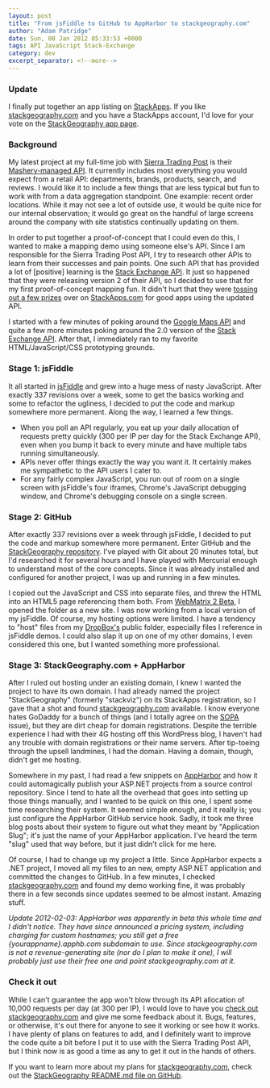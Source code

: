```yaml
---
layout: post
title: "From jsFiddle to GitHub to AppHarbor to stackgeography.com"
author: "Adam Patridge"
date: Sun, 08 Jan 2012 05:33:53 +0000
tags: API JavaScript Stack-Exchange
category: dev
excerpt_separator: <!--more-->
---
```


### Update

I finally put together an app listing on [StackApps](http://stackapps.com). If you like [stackgeography.com](http://www.stackgeography.com/) and you have a StackApps account, I'd love for your vote on the [StackGeography app page](http://stackapps.com/questions/2913/stackgeography-a-stack-exchange-question-mapping-site).

### Background

My latest project at my full-time job with [Sierra Trading Post](http://www.sierratradingpost.com) is their [Mashery-managed API](http://dev.sierratradingpost.com). It currently includes most everything you would expect from a retail API: departments, brands, products, search, and reviews. I would like it to include a few things that are less typical but fun to work with from a data aggregation standpoint. One example: recent order locations. While it may not see a lot of outside use, it would be quite nice for our internal observation; it would go great on the handful of large screens around the company with site statistics continually updating on them.

<!--more-->

In order to put together a proof-of-concept that I could even do this, I wanted to make a mapping demo using someone else's API. Since I am responsible for the Sierra Trading Post API, I try to research other APIs to learn from their successes and pain points. One such API that has provided a lot of [positive] learning is the [Stack Exchange API](http://api.stackexchange.com/docs/). It just so happened that they were releasing version 2 of their API, so I decided to use that for my first proof-of-concept mapping fun. It didn't hurt that they were [tossing out a few prizes](http://blog.stackoverflow.com/2011/12/stack-exchange-api-v2-0-public-beta/) over on [StackApps.com](http://stackapps.com) for good apps using the updated API.

I started with a few minutes of poking around the [Google Maps API](http://code.google.com/apis/maps/documentation/javascript/basics.html) and quite a few more minutes poking around the 2.0 version of the [Stack Exchange API](http://api.stackexchange.com/docs/). After that, I immediately ran to my favorite HTML/JavaScript/CSS prototyping grounds.

### Stage 1: jsFiddle

It all started in [jsFiddle](http://jsfiddle.net) and grew into a huge mess of nasty JavaScript. After exactly 337 revisions over a week, some to get the basics working and some to refactor the ugliness, I decided to put the code and markup somewhere more permanent. Along the way, I learned a few things.

* When you poll an API regularly, you eat up your daily allocation of requests pretty quickly (300 per IP per day for the Stack Exchange API), even when you bump it back to every minute and have multiple tabs running simultaneously.
* APIs never offer things exactly the way you want it. It certainly makes me sympathetic to the API users I cater to.
* For any fairly complex JavaScript, you run out of room on a single screen with jsFiddle's four iframes, Chrome's JavaScript debugging window, and Chrome's debugging console on a single screen.

### Stage 2: GitHub

After exactly 337 revisions over a week through jsFiddle, I decided to put the code and markup somewhere more permanent. Enter GitHub and the [StackGeography repository](https://github.com/patridge/StackGeography). I've played with Git about 20 minutes total, but I'd researched it for several hours and I have played with Mercurial enough to understand most of the core concepts. Since it was already installed and configured for another project, I was up and running in a few minutes.

I copied out the JavaScript and CSS into separate files, and threw the HTML into an HTML5 page referencing them both. From [WebMatrix 2 Beta](http://www.microsoft.com/web/webmatrix/next/), I opened the folder as a new site. I was now working from a local version of my jsFiddle. Of course, my hosting options were limited. I have a tendency to "host" files from my [DropBox's](http://db.tt/MM5CStl) public folder, especially files I reference in jsFiddle demos. I could also slap it up on one of my other domains, I even considered this one, but I wanted something more professional.

### Stage 3: StackGeography.com + AppHarbor

After I ruled out hosting under an existing domain, I knew I wanted the project to have its own domain. I had already named the project "StackGeography" (formerly "stackviz") on its StackApps registration, so I gave that a shot and found [stackgeography.com](http://www.stackgeography.com/) available. I know everyone hates GoDaddy for a bunch of things (and I totally agree on the [SOPA](http://en.wikipedia.org/wiki/Stop_Online_Piracy_Act) issue), but they are dirt cheap for domain registrations. Despite the terrible experience I had with their 4G hosting off this WordPress blog, I haven't had any trouble with domain registrations or their name servers. After tip-toeing through the upsell landmines, I had the domain. Having a domain, though, didn't get me hosting. 

Somewhere in my past, I had read a few snippets on [AppHarbor](https://appharbor.com/) and how it could automagically publish your ASP.NET projects from a source control repository. Since I tend to hate all the overhead that goes into setting up those things manually, and I wanted to be quick on this one, I spent some time researching their system. It seemed simple enough, and it really is; you just configure the AppHarbor GitHub service hook. Sadly, it took me three blog posts about their system to figure out what they meant by "Application Slug"; it's just the name of your AppHarbor application. I've heard the term "slug" used that way before, but it just didn't click for me here.

Of course, I had to change up my project a little. Since AppHarbor expects a .NET project, I moved all my files to an new, empty ASP.NET application and committed the changes to GitHub. In a few minutes, I checked [stackgeography.com](http://www.stackgeography.com/) and found my demo working fine, it was probably there in a few seconds since updates seemed to be almost instant. Amazing stuff.

*Update 2012-02-03: AppHarbor was apparently in beta this whole time and I didn't notice. They have since announced a pricing system, including charging for custom hostnames; you still get a free {yourappname}.apphb.com subdomain to use. Since stackgeography.com is not a revenue-generating site (nor do I plan to make it one), I will probably just use their free one and point stackgeography.com at it.*

### Check it out

While I can't guarantee the app won't blow through its API allocation of 10,000 requests per day (at 300 per IP), I would love to have you [check out stackgeography.com](http://www.stackgeography.com/) and give me some feedback about it. Bugs, features, or otherwise, it's out there for anyone to see it working or see how it works. I have plenty of plans on features to add, and I definitely want to improve the code quite a bit before I put it to use with the Sierra Trading Post API, but I think now is as good a time as any to get it out in the hands of others.

If you want to learn more about my plans for [stackgeography.com](http://www.stackgeography.com/), check out the [StackGeography README.md file on GitHub](https://github.com/patridge/StackGeography).
